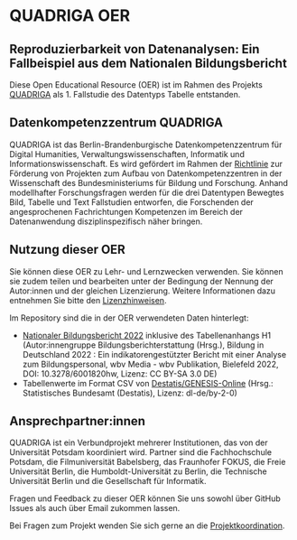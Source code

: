 # QUADRIGA OER 

## Reproduzierbarkeit von Datenanalysen: Ein Fallbeispiel aus dem Nationalen Bildungsbericht

Diese Open Educational Resource (OER) ist im Rahmen des Projekts <a href="https://www.quadriga-dk.de" class="external-link" target="_blank">QUADRIGA</a> als 1. Fallstudie des Datentyps Tabelle entstanden.

## Datenkompetenzzentrum QUADRIGA

QUADRIGA ist das Berlin-Brandenburgische Datenkompetenzzentrum für Digital Humanities, Verwaltungswissenschaften, Informatik und Informationswissenschaft. 
Es wird gefördert im Rahmen der <a href="https://www.bildung-forschung.digital/digitalezukunft/de/wissen/Datenkompetenzen/datenkompetenzzentren_fuer_die_wissenschaft_ordner/datenkompetenzzentren_fuer_die_wissenschaft.html" class="external-link" target="_blank">Richtlinie</a> zur Förderung von Projekten zum Aufbau von Datenkompetenzzentren in der Wissenschaft des Bundesministeriums für Bildung und Forschung.
Anhand modellhafter Forschungsfragen werden für die drei Datentypen Bewegtes Bild, Tabelle und Text Fallstudien entworfen, die Forschenden der angesprochenen Fachrichtungen Kompetenzen im Bereich der Datenanwendung disziplinspezifisch näher bringen.

## Nutzung dieser OER

Sie können diese OER zu Lehr- und Lernzwecken verwenden. Sie können sie zudem teilen und bearbeiten unter der Bedingung der Nennung der Autor:innen und der gleichen Lizenzierung. Weitere Informationen dazu entnehmen Sie bitte den <a href="https://github.com/quadriga-dk/Tabelle-Fallstudie-1/blob/main/LICENSE.md" target="_blank">Lizenzhinweisen</a>.  

Im Repository sind die in der OER verwendeten Daten hinterlegt:
- [Nationaler Bildungsbericht 2022](https://www.bildungsbericht.de/de/bildungsberichte-seit-2006/bildungsbericht-2022/bildung-in-deutschland-2022#1) inklusive des Tabellenanhangs H1 (Autor:innengruppe Bildungsberichterstattung (Hrsg.), Bildung in Deutschland 2022 : Ein indikatorengestützter Bericht mit einer Analyse zum Bildungspersonal, wbv Media - wbv Publikation, Bielefeld 2022, DOI: 10.3278/6001820hw, Lizenz: CC BY-SA 3.0 DE) 
- Tabellenwerte im Format CSV von [Destatis/GENESIS-Online](https://www-genesis.destatis.de/genesis/online) (Hrsg.: Statistisches Bundesamt (Destatis), Lizenz: dl-de/by-2-0) 

## Ansprechpartner:innen

QUADRIGA ist ein Verbundprojekt mehrerer Institutionen, das von der Universität Potsdam koordiniert wird. Partner sind die Fachhochschule Potsdam, die Filmuniversität Babelsberg, das Fraunhofer FOKUS, die Freie Universität Berlin, die Humboldt-Universität zu Berlin, die Technische Universität Berlin und die Gesellschaft für Informatik.  

Fragen und Feedback zu dieser OER können Sie uns sowohl über GitHub Issues als auch über Email zukommen lassen.  

Bei Fragen zum Projekt wenden Sie sich gerne an die [Projektkoordination](mailto:paul.walter@fh-potsdam.de?subject=[GitHub]%20Tabelle-Fallstudie-1). 



